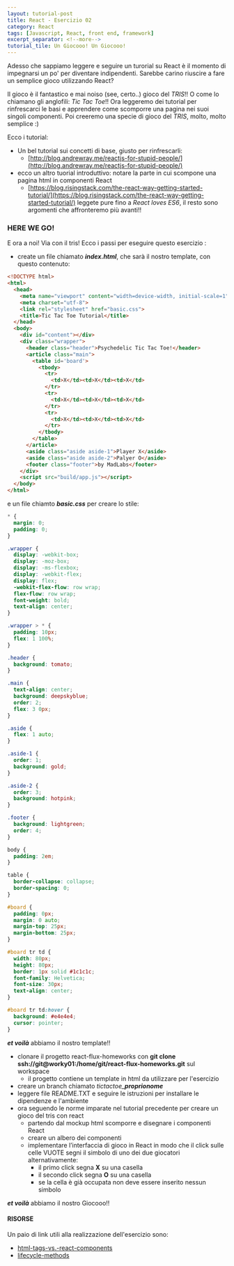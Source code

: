 ```yaml
---
layout: tutorial-post
title: React - Esercizio 02
category: React
tags: [Javascript, React, front end, framework]
excerpt_separator: <!--more-->
tutorial_tile: Un Giocooo! Un Giocooo!
---
```


Adesso che sappiamo leggere e seguire un turorial su React è il momento di impegnarsi un po' per diventare indipendenti. Sarebbe carino riuscire a fare un semplice gioco utilizzando React?
<!--more-->

Il gioco è il fantastico e mai noiso (see, certo..) gioco del *TRIS*!! O come lo chiamano gli anglofili: *Tic Tac Toe*!! Ora leggeremo dei tutorial per rinfrescarci le basi e apprendere come scomporre una pagina nei suoi singoli componenti. Poi creeremo una specie di gioco del *TRIS*, molto, molto semplice :)

Ecco i tutorial:

* Un bel tutorial sui concetti di base, giusto per rinfrescarli:
  * [http://blog.andrewray.me/reactjs-for-stupid-people/](http://blog.andrewray.me/reactjs-for-stupid-people/)
* ecco un altro tuorial introduttivo: notare la parte in cui scompone una pagina html in componenti React
  * [https://blog.risingstack.com/the-react-way-getting-started-tutorial/](https://blog.risingstack.com/the-react-way-getting-started-tutorial/)
  leggete pure fino a *React loves ES6*, il resto sono argomenti che affronteremo più avanti!!

### HERE WE GO!

E ora a noi! Via con il tris! Ecco i passi per eseguire questo esercizio :

* create un file chiamato ***index.html***, che sarà il nostro template, con questo contenuto:

```html
<!DOCTYPE html>
<html>
  <head>
    <meta name="viewport" content="width=device-width, initial-scale=1">
    <meta charset="utf-8">
    <link rel="stylesheet" href="basic.css">
    <title>Tic Tac Toe Tutorial</title>
  </head>
  <body>
    <div id="content"></div>
    <div class="wrapper">
      <header class="header">Psychedelic Tic Tac Toe!</header>
      <article class="main">
        <table id='board'>
          <tbody>
            <tr>
              <td>X</td><td>X</td><td>X</td>
            </tr>
            <tr>
              <td>X</td><td>X</td><td>X</td>
            </tr>
            <tr>
              <td>X</td><td>X</td><td>X</td>
            </tr>
          </tbody>
        </table>
      </article>
      <aside class="aside aside-1">Player X</aside>
      <aside class="aside aside-2">Palyer O</aside>
      <footer class="footer">by MadLabs</footer>
    </div>
    <script src="build/app.js"></script>
  </body>
</html>
```
e un file chiamto ***basic.css*** per creare lo stile:

```css
* {
  margin: 0;
  padding: 0;
}

.wrapper {
  display: -webkit-box;
  display: -moz-box;
  display: -ms-flexbox;
  display: -webkit-flex;
  display: flex;
  -webkit-flex-flow: row wrap;
  flex-flow: row wrap;
  font-weight: bold;
  text-align: center;
}

.wrapper > * {
  padding: 10px;
  flex: 1 100%;
}

.header {
  background: tomato;
}

.main {
  text-align: center;
  background: deepskyblue;
  order: 2;
  flex: 3 0px;
}

.aside {
  flex: 1 auto;
}

.aside-1 {
  order: 1;
  background: gold;
}

.aside-2 {
  order: 3;
  background: hotpink;
}

.footer {
  background: lightgreen;
  order: 4;
}

body {
  padding: 2em;
}

table {
  border-collapse: collapse;
  border-spacing: 0;
}

#board {
  padding: 0px;
  margin: 0 auto;
  margin-top: 25px;
  margin-bottom: 25px;
}

#board tr td {
  width: 80px;
  height: 80px;
  border: 1px solid #1c1c1c;
  font-family: Helvetica;
  font-size: 30px;
  text-align: center;
}

#board tr td:hover {
  background: #e4e4e4;
  cursor: pointer;
}
```

***et voilà*** abbiamo il nostro template!!
* clonare il progetto react-flux-homeworks con **git clone ssh://git@worky01:/home/git/react-flux-homeworks.git** sul workspace
  * il progetto contiene un template in html da utilizzare per l'esercizio
* creare un branch chiamato *tictactoe_***_proprionome_**
* leggere file README.TXT e seguire le istruzioni per installare le dipendenze e l'ambiente
* ora seguendo le norme imparate nel tutorial precedente per creare un gioco del tris con react
  * partendo dal mockup html scomporre e disegnare i componenti React
  * creare un albero dei componenti
  * implementare l’interfaccia di gioco in React in modo che il click sulle celle VUOTE segni il simbolo di uno dei due giocatori alternativamente:
    * il primo click segna **X** su una casella
    * il secondo click segna **O** su una casella
    * se la cella è già occupata non deve essere inserito nessun simbolo

***et voilà*** abbiamo il nostro Giocooo!!

#### RISORSE

Un paio di link utili alla realizzazione dell'esercizio sono:

* [html-tags-vs.-react-components](http://snip.ly/7DTB#https://facebook.github.io/react/docs/jsx-in-depth.html#html-tags-vs.-react-components)
* [lifecycle-methods](https://facebook.github.io/react/docs/component-specs.html#lifecycle-methods)
